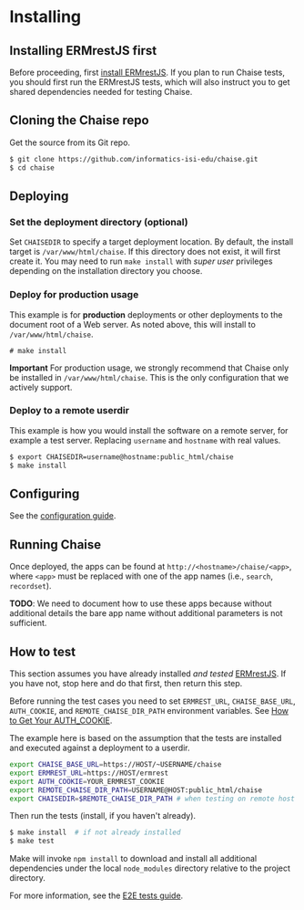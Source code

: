 # Installing

## Installing ERMrestJS first

Before proceeding, first [install ERMrestJS](../ermrestjs/). If you plan to run Chaise tests, you should first run the ERMrestJS tests, which will also instruct you to get shared dependencies needed for testing Chaise.

## Cloning the Chaise repo

Get the source from its Git repo.

```sh
$ git clone https://github.com/informatics-isi-edu/chaise.git
$ cd chaise
```

## Deploying

### Set the deployment directory (optional)

Set `CHAISEDIR` to specify a target deployment location. By default, the
install target is `/var/www/html/chaise`. If this directory does not exist,
it will first create it. You may need to run `make install` with _super user_
privileges depending on the installation directory you choose.

### Deploy for production usage

This example is for **production** deployments or other deployments to the document root of a Web server. As noted above, this will install to `/var/www/html/chaise`.

```
# make install
```

**Important** For production usage, we strongly recommend that Chaise only be installed in `/var/www/html/chaise`. This is the only configuration that we actively support.

### Deploy to a remote userdir

This example is how you would install the software on a remote server, for example a test server. Replacing `username` and `hostname` with real values.

```sh
$ export CHAISEDIR=username@hostname:public_html/chaise
$ make install
```

## Configuring

See the [configuration guide](user-docs/chaise-config.md).

## Running Chaise

Once deployed, the apps can be found at `http://<hostname>/chaise/<app>`, where `<app>` must be replaced with one of the app names (i.e., `search`, `recordset`).

**TODO**: We need to document how to use these apps because without additional details the bare app name without additional parameters is not sufficient.

## How to test

This section assumes you have already installed _and tested_ [ERMrestJS](../ermrestjs/). If you have not, stop here and do that first, then return this step.

Before running the test cases you need to set `ERMREST_URL`, `CHAISE_BASE_URL`, `AUTH_COOKIE`, and `REMOTE_CHAISE_DIR_PATH` environment variables. See [How to Get Your AUTH_COOKIE](dev-docs/e2e-test.md#how-to-get-your-auth_cookie).

The example here is based on the assumption that the tests are installed and executed against a deployment to a userdir.

```sh
export CHAISE_BASE_URL=https://HOST/~USERNAME/chaise
export ERMREST_URL=https://HOST/ermrest
export AUTH_COOKIE=YOUR_ERMREST_COOKIE
export REMOTE_CHAISE_DIR_PATH=USERNAME@HOST:public_html/chaise
export CHAISEDIR=$REMOTE_CHAISE_DIR_PATH # when testing on remote host these should be the same
```

Then run the tests (install, if you haven't already).

```sh
$ make install  # if not already installed
$ make test
```

Make will invoke `npm install` to download and install all additional
dependencies under the local `node_modules` directory relative to the project
directory.

For more information, see the [E2E tests guide](dev-docs/e2e-test.md).
